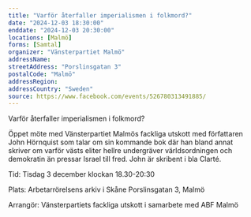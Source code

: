 ```yaml
---
title: "Varför återfaller imperialismen i folkmord?"
date: "2024-12-03 18:30:00"
enddate: "2024-12-03 20:30:00"
locations: [Malmö]
forms: [Samtal]
organizer: "Vänsterpartiet Malmö"
addressName: 
streetAddress: "Porslinsgatan 3"
postalCode: "Malmö"
addressRegion:
addressCountry: "Sweden"
source: https://www.facebook.com/events/526780313491885/
---
```

Varför återfaller imperialismen i folkmord?

Öppet möte med Vänsterpartiet Malmös fackliga utskott med författaren John Hörnquist som talar om sin kommande bok där han bland annat skriver om varför västs eliter hellre undergräver världsordningen och demokratin än pressar Israel till fred. John är skribent i bla Clarté.

Tid: Tisdag 3 december klockan 18.30-20:30

Plats: Arbetarrörelsens arkiv i Skåne Porslinsgatan 3, Malmö

Arrangör: Vänsterpartiets fackliga utskott i samarbete med ABF Malmö
